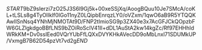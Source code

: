 $START$9bZ9sIerzi7zO25J3S6l9Gj5k+00xeSSjXq/AoogBQuu10Je7SMcA/coKL+tLSLs8g4TyOlIklf0IGo11nyZ0LQipbEnrqzLY0/oVZxm/1qwO6aB9R5YTQQKAwIlSnNsq4YNhMjNMOTAt9D/FNP2tImioSG9p3ZX40e3x7AcGFJCkQOpzbFW6GLZlgkdgoBBfLNS9bZOiRoScIV41Il+dDL1AuStA2kw14kgZc/Rf97EHHhIdWRkKM+Dv0ssIEed0VQrYUbFfLQXxDVYKHkAVecDD9oMbLnxl71SDUMkUP/VxmgB7B62D54pzVt7vd2g$END$